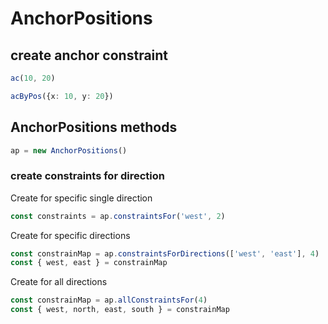# AnchorPositions

## create anchor constraint

```ts
ac(10, 20)
```

```ts
acByPos({x: 10, y: 20})
```

## AnchorPositions methods

```ts
ap = new AnchorPositions()
```

### create constraints for direction

Create for specific single direction

```ts
const constraints = ap.constraintsFor('west', 2)
```

Create for specific directions

```ts
const constrainMap = ap.constraintsForDirections(['west', 'east'], 4)
const { west, east } = constrainMap
```

Create for all directions

```ts
const constrainMap = ap.allConstraintsFor(4)
const { west, north, east, south } = constrainMap
```
